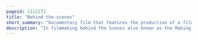 ```yaml
---
pageid: 1312272
title: "Behind-the-scenes"
short_summary: "Documentary film that features the production of a film or television program"
description: "In filmmaking behind the Scenes also known as the Making of the Set or on the Set is a Type of documentary Film that involves the Production of a Film or Television Program. This is often referred to as epk Video due to its main Use as a promotional Tool either Concurrent with the theatrical Release or as a Bonus Feature for the Film's Dvd or Blu-Ray Release."
---
```

